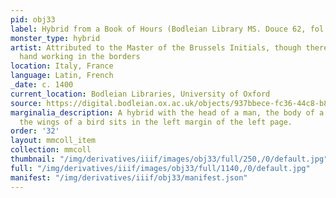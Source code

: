 ```yaml
---
pid: obj33
label: Hybrid from a Book of Hours (Bodleian Library MS. Douce 62, fol. 010v)
monster_type: hybrid
artist: Attributed to the Master of the Brussels Initials, though there is an extra
  hand working in the borders
location: Italy, France
language: Latin, French
_date: c. 1400
current_location: Bodleian Libraries, University of Oxford
source: https://digital.bodleian.ox.ac.uk/objects/937bbece-fc36-44c8-b84e-3c2821c365e3/surfaces/e97fad9c-510d-4f4d-ac53-d06504bdfc9f/
marginalia_description: A hybrid with the head of a man, the body of a beast, and
  the wings of a bird sits in the left margin of the left page.
order: '32'
layout: mmcoll_item
collection: mmcoll
thumbnail: "/img/derivatives/iiif/images/obj33/full/250,/0/default.jpg"
full: "/img/derivatives/iiif/images/obj33/full/1140,/0/default.jpg"
manifest: "/img/derivatives/iiif/obj33/manifest.json"
---
```


